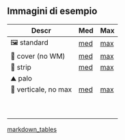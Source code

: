 ## Immagini di esempio

| **Descr**           | **Med**                                            | **Max**                                            |
|---------------------|----------------------------------------------------|----------------------------------------------------|
| 🖼 standard          | [med](https://dev0.turbolab.it/immagini/24206/med) | [max](https://dev0.turbolab.it/immagini/24206/max) |
| 📔 cover (no WM)     | [med](https://dev0.turbolab.it/immagini/24010/med) | [max](https://dev0.turbolab.it/immagini/24010/max) |
| 🦸 strip             | [med](https://dev0.turbolab.it/immagini/5735/med)  | [max](https://dev0.turbolab.it/immagini/5735/max)  |
| ⛰ palo              |                                                    |                                                    |
| 🤳 verticale, no max | [med](https://dev0.turbolab.it/immagini/18033/med) | [max](https://dev0.turbolab.it/immagini/18033/max) |
|                     |                                                    |                                                    |
|                     |                                                    |                                                    |
|                     |                                                    |                                                    |
|                     |                                                    |                                                    |
|                     |                                                    |                                                    |
|                     |                                                    |                                                    |
|                     |                                                    |                                                    |
|                     |                                                    |                                                    |
|                     |                                                    |                                                    |

[markdown_tables](https://www.tablesgenerator.com/markdown_tables)
